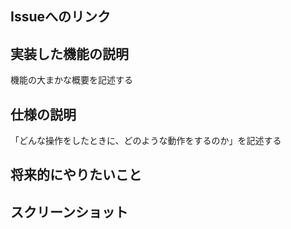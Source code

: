 ## Issueへのリンク

## 実装した機能の説明

機能の大まかな概要を記述する

## 仕様の説明

「どんな操作をしたときに、どのような動作をするのか」を記述する

## 将来的にやりたいこと

## スクリーンショット
